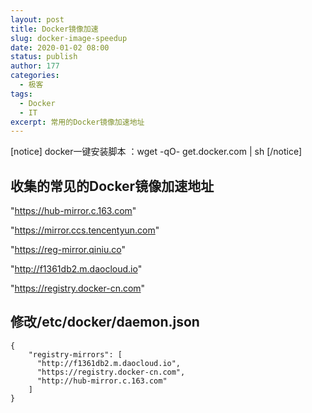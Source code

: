 ```yaml
---
layout: post
title: Docker镜像加速
slug: docker-image-speedup
date: 2020-01-02 08:00
status: publish
author: 177
categories: 
  - 极客
tags:
  - Docker
  - IT
excerpt: 常用的Docker镜像加速地址
---
```


[notice] docker一键安装脚本 ：wget -qO- get.docker.com | sh [/notice]

## 收集的常见的Docker镜像加速地址

"https://hub-mirror.c.163.com"

"https://mirror.ccs.tencentyun.com"

"https://reg-mirror.qiniu.co"

"http://f1361db2.m.daocloud.io"

"https://registry.docker-cn.com"

## 修改/etc/docker/daemon.json

```
{
    "registry-mirrors": [
      "http://f1361db2.m.daocloud.io",
      "https://registry.docker-cn.com",
      "http://hub-mirror.c.163.com"
    ]
}

```

